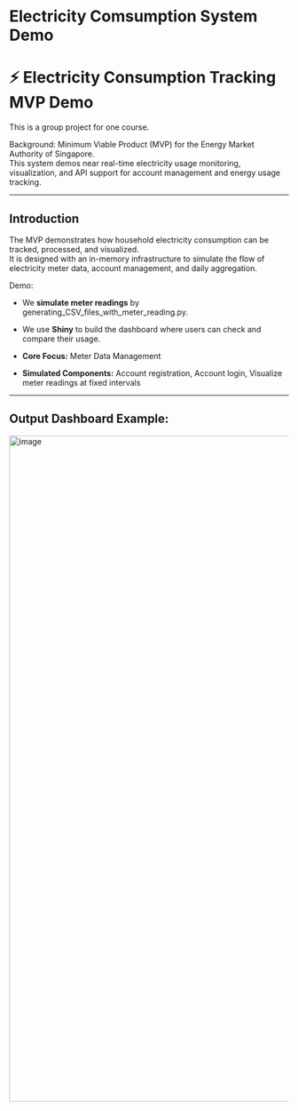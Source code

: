 # Electricity Comsumption System Demo

# ⚡ Electricity Consumption Tracking MVP Demo
This is a group project for one course.

Background: Minimum Viable Product (MVP) for the Energy Market Authority of Singapore.  
This system demos near real-time electricity usage monitoring, visualization, and API support for account management and energy usage tracking.

---

## Introduction

The MVP demonstrates how household electricity consumption can be tracked, processed, and visualized.  
It is designed with an in-memory infrastructure to simulate the flow of electricity meter data, account management, and daily aggregation.

Demo:
- We **simulate meter readings** by generating_CSV_files_with_meter_reading.py.  
- We use **Shiny** to build the dashboard where users can check and compare their usage.  

- **Core Focus:** Meter Data Management  
- **Simulated Components:** Account registration, Account login, Visualize meter readings at fixed intervals  
---

## Output Dashboard Example:
<img width="2116" height="1199" alt="image" src="https://github.com/user-attachments/assets/5553c2a9-fea2-4620-abb1-a4b4866e811e" />




